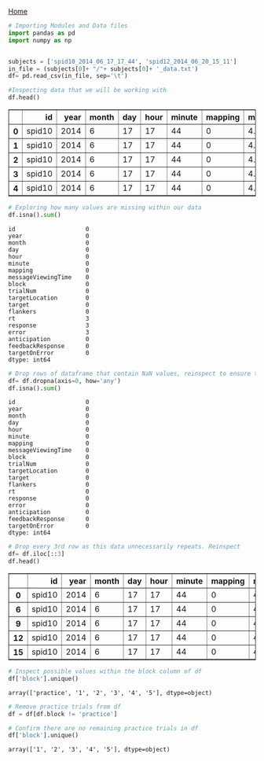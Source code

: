 <a href="https://amarahuntington.github.io/FinalPortfolio/">Home</a>


```python
# Importing Modules and Data files
import pandas as pd
import numpy as np


subjects = ['spid10_2014_06_17_17_44', 'spid12_2014_06_20_15_11']
in_file = (subjects[0]+ "/"+ subjects[0]+ '_data.txt')
df= pd.read_csv(in_file, sep='\t')
```


```python
#Inspecting data that we will be working with
df.head()
```




<div>
<style scoped>
    .dataframe tbody tr th:only-of-type {
        vertical-align: middle;
    }

    .dataframe tbody tr th {
        vertical-align: top;
    }

    .dataframe thead th {
        text-align: right;
    }
</style>
<table border="1" class="dataframe">
  <thead>
    <tr style="text-align: right;">
      <th></th>
      <th>id</th>
      <th>year</th>
      <th>month</th>
      <th>day</th>
      <th>hour</th>
      <th>minute</th>
      <th>mapping</th>
      <th>messageViewingTime</th>
      <th>block</th>
      <th>trialNum</th>
      <th>targetLocation</th>
      <th>target</th>
      <th>flankers</th>
      <th>rt</th>
      <th>response</th>
      <th>error</th>
      <th>anticipation</th>
      <th>feedbackResponse</th>
      <th>targetOnError</th>
    </tr>
  </thead>
  <tbody>
    <tr>
      <th>0</th>
      <td>spid10</td>
      <td>2014</td>
      <td>6</td>
      <td>17</td>
      <td>17</td>
      <td>44</td>
      <td>0</td>
      <td>4.395697</td>
      <td>practice</td>
      <td>1</td>
      <td>right</td>
      <td>white</td>
      <td>congruent</td>
      <td>0.723172</td>
      <td>white</td>
      <td>False</td>
      <td>False</td>
      <td>False</td>
      <td>0.069474</td>
    </tr>
    <tr>
      <th>1</th>
      <td>spid10</td>
      <td>2014</td>
      <td>6</td>
      <td>17</td>
      <td>17</td>
      <td>44</td>
      <td>0</td>
      <td>4.395697</td>
      <td>practice</td>
      <td>1</td>
      <td>right</td>
      <td>white</td>
      <td>congruent</td>
      <td>0.723172</td>
      <td>white</td>
      <td>False</td>
      <td>False</td>
      <td>False</td>
      <td>0.069474</td>
    </tr>
    <tr>
      <th>2</th>
      <td>spid10</td>
      <td>2014</td>
      <td>6</td>
      <td>17</td>
      <td>17</td>
      <td>44</td>
      <td>0</td>
      <td>4.395697</td>
      <td>practice</td>
      <td>1</td>
      <td>right</td>
      <td>white</td>
      <td>congruent</td>
      <td>0.723172</td>
      <td>white</td>
      <td>False</td>
      <td>False</td>
      <td>False</td>
      <td>0.069474</td>
    </tr>
    <tr>
      <th>3</th>
      <td>spid10</td>
      <td>2014</td>
      <td>6</td>
      <td>17</td>
      <td>17</td>
      <td>44</td>
      <td>0</td>
      <td>4.395697</td>
      <td>practice</td>
      <td>2</td>
      <td>right</td>
      <td>white</td>
      <td>incongruent</td>
      <td>NaN</td>
      <td>NaN</td>
      <td>NaN</td>
      <td>False</td>
      <td>True</td>
      <td>0.066798</td>
    </tr>
    <tr>
      <th>4</th>
      <td>spid10</td>
      <td>2014</td>
      <td>6</td>
      <td>17</td>
      <td>17</td>
      <td>44</td>
      <td>0</td>
      <td>4.395697</td>
      <td>practice</td>
      <td>2</td>
      <td>right</td>
      <td>white</td>
      <td>incongruent</td>
      <td>NaN</td>
      <td>NaN</td>
      <td>NaN</td>
      <td>False</td>
      <td>True</td>
      <td>0.066798</td>
    </tr>
  </tbody>
</table>
</div>




```python
# Exploring how many values are missing within our data
df.isna().sum()
```




    id                    0
    year                  0
    month                 0
    day                   0
    hour                  0
    minute                0
    mapping               0
    messageViewingTime    0
    block                 0
    trialNum              0
    targetLocation        0
    target                0
    flankers              0
    rt                    3
    response              3
    error                 3
    anticipation          0
    feedbackResponse      0
    targetOnError         0
    dtype: int64




```python
# Drop rows of dataframe that contain NaN values, reinspect to ensure this worked
df= df.dropna(axis=0, how='any')
df.isna().sum()
```




    id                    0
    year                  0
    month                 0
    day                   0
    hour                  0
    minute                0
    mapping               0
    messageViewingTime    0
    block                 0
    trialNum              0
    targetLocation        0
    target                0
    flankers              0
    rt                    0
    response              0
    error                 0
    anticipation          0
    feedbackResponse      0
    targetOnError         0
    dtype: int64




```python
# Drop every 3rd row as this data unnecessarily repeats. Reinspect
df= df.iloc[::3]
df.head()
```




<div>
<style scoped>
    .dataframe tbody tr th:only-of-type {
        vertical-align: middle;
    }

    .dataframe tbody tr th {
        vertical-align: top;
    }

    .dataframe thead th {
        text-align: right;
    }
</style>
<table border="1" class="dataframe">
  <thead>
    <tr style="text-align: right;">
      <th></th>
      <th>id</th>
      <th>year</th>
      <th>month</th>
      <th>day</th>
      <th>hour</th>
      <th>minute</th>
      <th>mapping</th>
      <th>messageViewingTime</th>
      <th>block</th>
      <th>trialNum</th>
      <th>targetLocation</th>
      <th>target</th>
      <th>flankers</th>
      <th>rt</th>
      <th>response</th>
      <th>error</th>
      <th>anticipation</th>
      <th>feedbackResponse</th>
      <th>targetOnError</th>
    </tr>
  </thead>
  <tbody>
    <tr>
      <th>0</th>
      <td>spid10</td>
      <td>2014</td>
      <td>6</td>
      <td>17</td>
      <td>17</td>
      <td>44</td>
      <td>0</td>
      <td>4.395697</td>
      <td>practice</td>
      <td>1</td>
      <td>right</td>
      <td>white</td>
      <td>congruent</td>
      <td>0.723172</td>
      <td>white</td>
      <td>False</td>
      <td>False</td>
      <td>False</td>
      <td>0.069474</td>
    </tr>
    <tr>
      <th>6</th>
      <td>spid10</td>
      <td>2014</td>
      <td>6</td>
      <td>17</td>
      <td>17</td>
      <td>44</td>
      <td>0</td>
      <td>4.395697</td>
      <td>practice</td>
      <td>3</td>
      <td>left</td>
      <td>black</td>
      <td>congruent</td>
      <td>0.342453</td>
      <td>black</td>
      <td>False</td>
      <td>False</td>
      <td>False</td>
      <td>0.071909</td>
    </tr>
    <tr>
      <th>9</th>
      <td>spid10</td>
      <td>2014</td>
      <td>6</td>
      <td>17</td>
      <td>17</td>
      <td>44</td>
      <td>0</td>
      <td>4.395697</td>
      <td>practice</td>
      <td>4</td>
      <td>right</td>
      <td>white</td>
      <td>incongruent</td>
      <td>0.311569</td>
      <td>white</td>
      <td>False</td>
      <td>False</td>
      <td>False</td>
      <td>0.069050</td>
    </tr>
    <tr>
      <th>12</th>
      <td>spid10</td>
      <td>2014</td>
      <td>6</td>
      <td>17</td>
      <td>17</td>
      <td>44</td>
      <td>0</td>
      <td>4.395697</td>
      <td>practice</td>
      <td>5</td>
      <td>left</td>
      <td>white</td>
      <td>congruent</td>
      <td>0.328021</td>
      <td>black</td>
      <td>True</td>
      <td>False</td>
      <td>False</td>
      <td>0.067132</td>
    </tr>
    <tr>
      <th>15</th>
      <td>spid10</td>
      <td>2014</td>
      <td>6</td>
      <td>17</td>
      <td>17</td>
      <td>44</td>
      <td>0</td>
      <td>4.395697</td>
      <td>practice</td>
      <td>6</td>
      <td>right</td>
      <td>black</td>
      <td>congruent</td>
      <td>0.353063</td>
      <td>black</td>
      <td>False</td>
      <td>False</td>
      <td>False</td>
      <td>0.068103</td>
    </tr>
  </tbody>
</table>
</div>




```python
# Inspect possible values within the block column of df
df['block'].unique()
```




    array(['practice', '1', '2', '3', '4', '5'], dtype=object)




```python
# Remove practice trials from df
df = df[df.block != 'practice']
```


```python
# Confirm there are no remaining practice trials in df
df['block'].unique()
```




    array(['1', '2', '3', '4', '5'], dtype=object)


